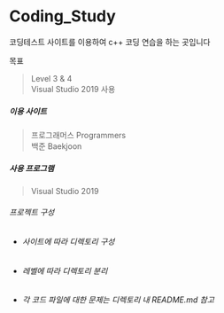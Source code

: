 # Coding_Study
코딩테스트 사이트를 이용하여 c++ 코딩 연습을 하는 곳입니다

목표
> Level 3 & 4  
> Visual Studio 2019 사용  

##### 이용 사이트
> 프로그래머스 Programmers  
> 백준 Baekjoon  

##### 사용 프로그램
> Visual Studio 2019  

###### 프로젝트 구성
- ###### 사이트에 따라 디렉토리 구성
- ###### 레벨에 따라 디렉토리 분리
- ###### 각 코드 파일에 대한 문제는 디렉토리 내 README.md 참고
